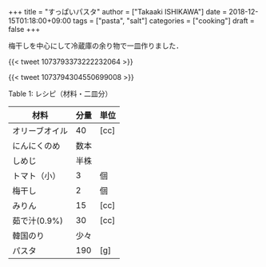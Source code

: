 +++
title = "すっぱいパスタ"
author = ["Takaaki ISHIKAWA"]
date = 2018-12-15T01:18:00+09:00
tags = ["pasta", "salt"]
categories = ["cooking"]
draft = false
+++

梅干しを中心にして冷蔵庫の余り物で一皿作りました．

{{< tweet 1073793373222232064 >}}

{{< tweet 1073794304550699008 >}}

<div class="table-caption">
  <span class="table-number">Table 1</span>:
  レシピ（材料・二皿分）
</div>

| 材料      | 分量 | 単位 |
|---------|----|----|
| オリーブオイル | 40  | [cc] |
| にんにくのめ | 数本 |      |
| しめじ    | 半株 |      |
| トマト（小） | 3   | 個   |
| 梅干し    | 2   | 個   |
| みりん    | 15  | [cc] |
| 茹で汁(0.9%) | 30  | [cc] |
| 韓国のり  | 少々 |      |
| パスタ    | 190 | [g]  |

